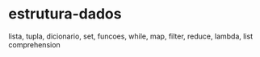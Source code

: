 # estrutura-dados
lista, tupla, dicionario, set, funcoes, while, map, filter, reduce, lambda, list comprehension
